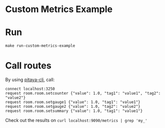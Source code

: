Custom Metrics Example
=======================

# Run
`make run-custom-metrics-example`

# Call routes
By using [pitaya-cli](https://github.com/ltellesfl/pitaya-cli), call:
```
connect localhost:3250
request room.room.setcounter {"value": 1.0, "tag1": "value1", "tag2": "value2"}
request room.room.setgauge1 {"value": 1.0, "tag1": "value1"}
request room.room.setgauge2 {"value": 1.0, "tag2": "value2"}
request room.room.setsummary {"value": 1.0, "tag1": "value1"}
```

Check out the results on `curl localhost:9090/metrics | grep 'my_'`

